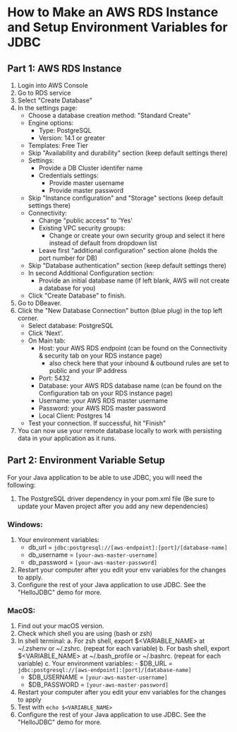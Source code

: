 # How to Make an AWS RDS Instance and Setup Environment Variables for JDBC
## Part 1: AWS RDS Instance
1. Login into AWS Console
2. Go to RDS service
3. Select "Create Database"
4. In the settings page:
    - Choose a database creation method: "Standard Create"
    - Engine options:
        - Type: PostgreSQL
        - Version: 14.1 or greater
    - Templates: Free Tier
    - Skip "Availability and durability" section (keep default settings there)
    - Settings: 
        - Provide a DB Cluster identifer name
        - Credentials settings:
            - Provide master username
            - Provide master password
    - Skip "Instance configuration" and "Storage" sections (keep default settings there)
    - Connectivity:
        - Change "public access" to 'Yes'
        - Existing VPC security groups:
            - Change or create your own security group and select it here instead of default from dropdown list
        - Leave first "additional configuration" section alone (holds the port number for DB)
    - Skip "Database authentication" section (keep default settings there)
    - In second Additional Configuration section:
        - Provide an initial database name (if left blank, AWS will not create a database for you)
    - Click "Create Database" to finish.
5. Go to DBeaver.
6. Click the "New Database Connection" button (blue plug) in the top left corner.
    - Select database: PostgreSQL
    - Click 'Next'.
    - On Main tab:
        - Host: your AWS RDS endpoint (can be found on the Connectivity & security tab on your RDS instance page)
            - also check here that your inbound & outbound rules are set to public and your IP address
        - Port: 5432
        - Database: your AWS RDS database name (can be found on the Configuration tab on your RDS instance page)
        - Username: your AWS RDS master username
        - Password: your AWS RDS master password
        - Local Client: Postgres 14
    - Test your connection. If successful, hit "Finish"
7. You can now use your remote database locally to work with persisting data in your application as it runs.

## Part 2: Environment Variable Setup
For your Java application to be able to use JDBC, you will need the following:
1. The PostgreSQL driver dependency in your pom.xml file (Be sure to update your Maven project after you add any new dependencies)

### Windows:
1. Your environment variables:
    - db_url = ```jdbc:postgresql://[aws-endpoint]:[port]/[database-name]```
    - db_username = ```[your-aws-master-username]```
    - db_password = ```[your-aws-master-password]```
2. Restart your computer after you edit your env variables for the changes to apply.
2. Configure the rest of your Java application to use JDBC. See the "HelloJDBC" demo for more.

### MacOS:
1. Find out your macOS version.
2. Check which shell you are using (bash or zsh)
3. In shell terminal:
    a. For zsh shell, export $<VARIABLE_NAME> at ~/.zshenv or ~/.zshrc. (repeat for each variable)
    b. For bash shell, export $<VARIABLE_NAME> at ~/.bash_profile or ~/.bashrc. (repeat for each variable)
    c. Your environment variables:
        - $DB_URL = ```jdbc:postgresql://[aws-endpoint]:[port]/[database-name]```
    - $DB_USERNAME = ```[your-aws-master-username]```
    - $DB_PASSWORD = ```[your-aws-master-password]```
4. Restart your computer after you edit your env variables for the changes to apply
5. Test with ```echo $<VARIABLE_NAME>```
6. Configure the rest of your Java application to use JDBC. See the "HelloJDBC" demo for more.